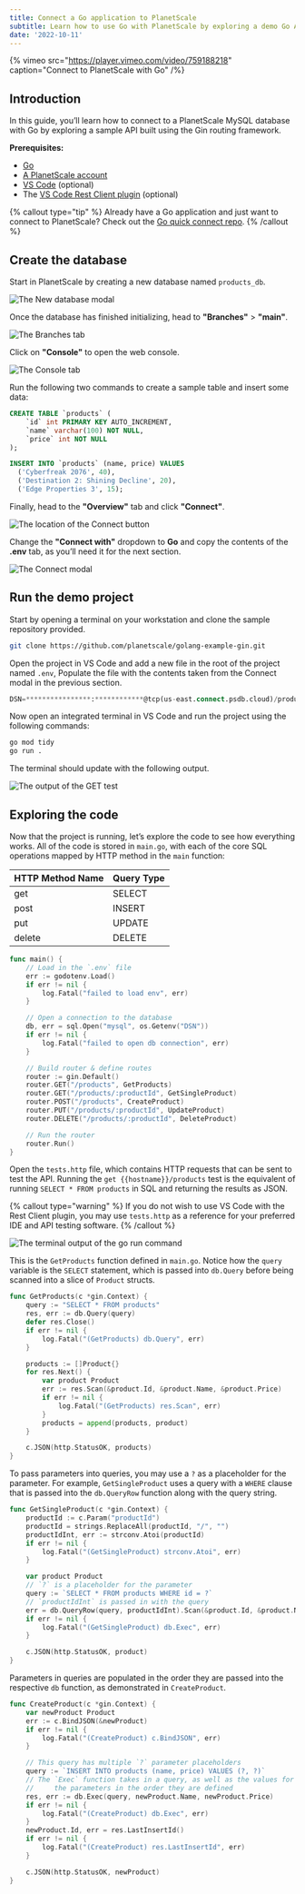 ```yaml
---
title: Connect a Go application to PlanetScale
subtitle: Learn how to use Go with PlanetScale by exploring a demo Go API built with Gin.
date: '2022-10-11'
---
```


{% vimeo src="https://player.vimeo.com/video/759188218" caption="Connect to PlanetScale with Go" /%}

## Introduction

In this guide, you’ll learn how to connect to a PlanetScale MySQL database with Go by exploring a sample API built using the Gin routing framework.

**Prerequisites:**

- [Go](https://go.dev/doc/install)
- [A PlanetScale account](https://auth.planetscale.com/sign-up)
- [VS Code](https://code.visualstudio.com/download) (optional)
- The [VS Code Rest Client plugin](https://marketplace.visualstudio.com/items?itemName=humao.rest-client) (optional)

{% callout type="tip" %} Already have a Go application and just want to connect to PlanetScale? Check out the [Go quick connect repo](https://github.com/planetscale/connection-examples/tree/main/go). {% /callout %}

## Create the database

Start in PlanetScale by creating a new database named `products_db`.

![The New database modal](/assets/docs/tutorials/connect-go-app/new-db-modal.png)

Once the database has finished initializing, head to **"Branches"** > **"main"**.

![The Branches tab](/assets/docs/tutorials/connect-go-app/branches.png)

Click on **"Console"** to open the web console.

![The Console tab](/assets/docs/tutorials/connect-go-app/console.png)

Run the following two commands to create a sample table and insert some data:

```sql
CREATE TABLE `products` (
	`id` int PRIMARY KEY AUTO_INCREMENT,
	`name` varchar(100) NOT NULL,
	`price` int NOT NULL
);

INSERT INTO `products` (name, price) VALUES
  ('Cyberfreak 2076', 40),
  ('Destination 2: Shining Decline', 20),
  ('Edge Properties 3', 15);
```

Finally, head to the **"Overview"** tab and click **"Connect"**.

![The location of the Connect button](/assets/docs/tutorials/connect-go-app/connect.png)

Change the **"Connect with"** dropdown to **Go** and copy the contents of the **.env** tab, as you’ll need it for the next section.

![The Connect modal](/assets/docs/tutorials/connect-go-app/connect-modal.png)

## Run the demo project

Start by opening a terminal on your workstation and clone the sample repository provided.

```bash
git clone https://github.com/planetscale/golang-example-gin.git
```

Open the project in VS Code and add a new file in the root of the project named `.env`, Populate the file with the contents taken from the Connect modal in the previous section.

```sql
DSN=****************:************@tcp(us-east.connect.psdb.cloud)/products_db?tls=true
```

Now open an integrated terminal in VS Code and run the project using the following commands:

```bash
go mod tidy
go run .
```

The terminal should update with the following output.

![The output of the GET test](/assets/docs/tutorials/connect-go-app/go-run-output.png)

## Exploring the code

Now that the project is running, let’s explore the code to see how everything works. All of the code is stored in `main.go`, with each of the core SQL operations mapped by HTTP method in the `main` function:

| HTTP Method Name | Query Type |
| ---------------- | ---------- |
| get              | SELECT     |
| post             | INSERT     |
| put              | UPDATE     |
| delete           | DELETE     |

```go
func main() {
	// Load in the `.env` file
	err := godotenv.Load()
	if err != nil {
		log.Fatal("failed to load env", err)
	}

	// Open a connection to the database
	db, err = sql.Open("mysql", os.Getenv("DSN"))
	if err != nil {
		log.Fatal("failed to open db connection", err)
	}

	// Build router & define routes
	router := gin.Default()
	router.GET("/products", GetProducts)
	router.GET("/products/:productId", GetSingleProduct)
	router.POST("/products", CreateProduct)
	router.PUT("/products/:productId", UpdateProduct)
	router.DELETE("/products/:productId", DeleteProduct)

	// Run the router
	router.Run()
}
```

Open the `tests.http` file, which contains HTTP requests that can be sent to test the API. Running the `get {{hostname}}/products` test is the equivalent of running `SELECT * FROM products` in SQL and returning the results as JSON.

{% callout type="warning" %} If you do not wish to use VS Code with the Rest Client plugin, you may use `tests.http` as a reference for your preferred IDE and API testing software. {% /callout %}

![The terminal output of the go run command](/assets/docs/tutorials/connect-go-app/go-run-output.png)

This is the `GetProducts` function defined in `main.go`. Notice how the `query` variable is the `SELECT` statement, which is passed into `db.Query` before being scanned into a slice of `Product` structs.

```go
func GetProducts(c *gin.Context) {
	query := "SELECT * FROM products"
	res, err := db.Query(query)
	defer res.Close()
	if err != nil {
		log.Fatal("(GetProducts) db.Query", err)
	}

	products := []Product{}
	for res.Next() {
		var product Product
		err := res.Scan(&product.Id, &product.Name, &product.Price)
		if err != nil {
			log.Fatal("(GetProducts) res.Scan", err)
		}
		products = append(products, product)
	}

	c.JSON(http.StatusOK, products)
}
```

To pass parameters into queries, you may use a `?` as a placeholder for the parameter. For example, `GetSingleProduct` uses a query with a `WHERE` clause that is passed into the `db.QueryRow` function along with the query string.

```go
func GetSingleProduct(c *gin.Context) {
	productId := c.Param("productId")
	productId = strings.ReplaceAll(productId, "/", "")
	productIdInt, err := strconv.Atoi(productId)
	if err != nil {
		log.Fatal("(GetSingleProduct) strconv.Atoi", err)
	}

	var product Product
	// `?` is a placeholder for the parameter
	query := `SELECT * FROM products WHERE id = ?`
	// `productIdInt` is passed in with the query
	err = db.QueryRow(query, productIdInt).Scan(&product.Id, &product.Name, &product.Price)
	if err != nil {
		log.Fatal("(GetSingleProduct) db.Exec", err)
	}

	c.JSON(http.StatusOK, product)
}
```

Parameters in queries are populated in the order they are passed into the respective `db` function, as demonstrated in `CreateProduct`.

```go
func CreateProduct(c *gin.Context) {
	var newProduct Product
	err := c.BindJSON(&newProduct)
	if err != nil {
		log.Fatal("(CreateProduct) c.BindJSON", err)
	}

	// This query has multiple `?` parameter placeholders
	query := `INSERT INTO products (name, price) VALUES (?, ?)`
	// The `Exec` function takes in a query, as well as the values for
	//     the parameters in the order they are defined
	res, err := db.Exec(query, newProduct.Name, newProduct.Price)
	if err != nil {
		log.Fatal("(CreateProduct) db.Exec", err)
	}
	newProduct.Id, err = res.LastInsertId()
	if err != nil {
		log.Fatal("(CreateProduct) res.LastInsertId", err)
	}

	c.JSON(http.StatusOK, newProduct)
}
```
